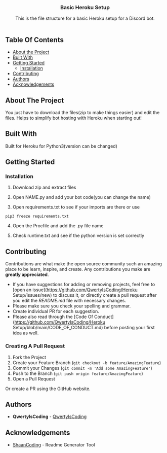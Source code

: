 <br/>
<p align="center">
  <h3 align="center">Basic Heroku Setup </h3>

  <p align="center">
    This is the file structure for a basic Heroku setup for a Discord bot. 
    <br/>
    <br/>
  </p>
</p>



## Table Of Contents

* [About the Project](#about-the-project)
* [Built With](#built-with)
* [Getting Started](#getting-started)
  * [Installation](#installation)
* [Contributing](#contributing)
* [Authors](#authors)
* [Acknowledgements](#acknowledgements)

## About The Project

You just have to download the files(zip to make things easier) and edit the files. Helps to simplify bot hosting with Heroku when starting out!

## Built With

Built for Heroku for Python3(version can be changed)

## Getting Started


### Installation

1. Download zip and extract files

2. Open NAME.py and add your bot code(you can change the name)

3. Open requirements.txt to see if your imports are there or use 

```
pip3 freeze requirements.txt
```

4. Open the Procfile and add the .py file name

5. Check runtime.txt and see if the python version is set correctly

## Contributing

Contributions are what make the open source community such an amazing place to be learn, inspire, and create. Any contributions you make are **greatly appreciated**.
* If you have suggestions for adding or removing projects, feel free to [open an issue](https://github.com/QwertyIsCoding/Heroku Setup/issues/new) to discuss it, or directly create a pull request after you edit the *README.md* file with necessary changes.
* Please make sure you check your spelling and grammar.
* Create individual PR for each suggestion.
* Please also read through the [Code Of Conduct](https://github.com/QwertyIsCoding/Heroku Setup/blob/main/CODE_OF_CONDUCT.md) before posting your first idea as well.

### Creating A Pull Request

1. Fork the Project
2. Create your Feature Branch (`git checkout -b feature/AmazingFeature`)
3. Commit your Changes (`git commit -m 'Add some AmazingFeature'`)
4. Push to the Branch (`git push origin feature/AmazingFeature`)
5. Open a Pull Request

Or create a PR using the GitHub website.

## Authors

* **QwertyIsCoding**  - [QwertyIsCoding](https://github.com/ShaanCoding/)

## Acknowledgements

* [ShaanCoding](https://github.com/ShaanCoding/) - Readme Generator Tool

